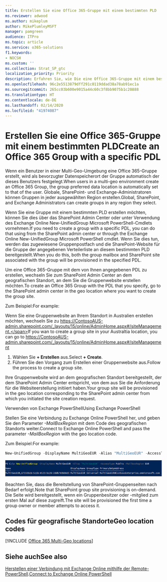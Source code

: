 ```yaml
---
title: Erstellen Sie eine Office 365-Gruppe mit einem bestimmten PLD
ms.reviewer: adwood
ms.author: mikeplum
author: MikePlumleyMSFT
manager: pamgreen
audience: ITPro
ms.topic: article
ms.service: o365-solutions
f1.keywords:
- NOCSH
ms.custom: ''
ms.collection: Strat_SP_gtc
localization_priority: Priority
description: Erfahren Sie, wie Die eine Office 365-Gruppe mit einem bestimmten bevorzugten Datenspeicherort in einer Multi-Geo-Umgebung erstellen.
ms.openlocfilehash: 96c2e5513879dff291c0119ddad38a78ab91ec1a
ms.sourcegitcommit: 265cc03b600e9015a44c60c3f8bb9075b1c20888
ms.translationtype: HT
ms.contentlocale: de-DE
ms.lasthandoff: 02/14/2020
ms.locfileid: "41974087"
---
```

# <a name="create-an-office-365-group-with-a-specific-pdl"></a><span data-ttu-id="1da3d-103">Erstellen Sie eine Office 365-Gruppe mit einem bestimmten PLD</span><span class="sxs-lookup"><span data-stu-id="1da3d-103">Create an Office 365 Group with a specific PDL</span></span>

<span data-ttu-id="1da3d-104">Wenn ein Benutzer in einer Multi-Geo-Umgebung eine Office 365-Gruppe erstellt, wird als bevorzugter Datenspeicherort der Gruppe automatisch der dieses Benutzers festgelegt.</span><span class="sxs-lookup"><span data-stu-id="1da3d-104">When users in a multi-geo environment create an Office 365 Group, the group preferred data location is automatically set to that of the user.</span></span> <span data-ttu-id="1da3d-105">Globale, SharePoint- und Exchange-Administratoren können Gruppen in jeder ausgewählten Region erstellen.</span><span class="sxs-lookup"><span data-stu-id="1da3d-105">Global, SharePoint, and Exchange Administrators can create groups in any region they select.</span></span> 

<span data-ttu-id="1da3d-106">Wenn Sie eine Gruppe mit einem bestimmten PLD erstellen möchten, können Sie dies über das SharePoint Admin Center oder unter Verwendung des Exchange Online New-UnifiedGroup Microsoft PowerShell-Cmdlets vornehmen.</span><span class="sxs-lookup"><span data-stu-id="1da3d-106">If you need to create a group with a specific PDL, you can do that using from the SharePoint admin center or through the Exchange Online New-UnifiedGroup Microsoft PowerShell cmdlet.</span></span> <span data-ttu-id="1da3d-107">Wenn Sie dies tun, werden das zugewiesene Gruppenpostfach und die SharePoint-Website für die Gruppe der angegebenen Verteilerliste an diesem bestimmten PLD bereitgestellt.</span><span class="sxs-lookup"><span data-stu-id="1da3d-107">When you do this, both the group mailbox and SharePoint site associated with the group will be provisioned in the specified PDL.</span></span>

<span data-ttu-id="1da3d-108">Um eine Office 365-Gruppe mit dem von Ihnen angegebenen PDL zu erstellen, wechseln Sie zum SharePoint Admin Center an dem geografischen Standort, an dem Sie die Gruppenwebsite erstellen möchten.</span><span class="sxs-lookup"><span data-stu-id="1da3d-108">To create an Office 365 Group with the PDL that you specify, go to the SharePoint admin center in the geo location where you want to create the group site.</span></span>

<span data-ttu-id="1da3d-109">Zum Beispiel:</span><span class="sxs-lookup"><span data-stu-id="1da3d-109">For example:</span></span>

<span data-ttu-id="1da3d-110">Wenn Sie eine Gruppenwebsite an Ihrem Standort in Australien erstellen möchten, wechseln Sie zu https://ContosoAUS-admin.sharepoint.com/_layouts/15/online/AdminHome.aspx#/siteManagement.</span><span class="sxs-lookup"><span data-stu-id="1da3d-110">If you wan to create a group site in your Australtia location, you can go to https://ContosoAUS-admin.sharepoint.com/_layouts/15/online/AdminHome.aspx#/siteManagement</span></span>

1. <span data-ttu-id="1da3d-111">Wählen Sie **+ Erstellen** aus.</span><span class="sxs-lookup"><span data-stu-id="1da3d-111">Select **+ Create**.</span></span>
2. <span data-ttu-id="1da3d-112">Führen Sie den Vorgang zum Erstellen einer Gruppenwebsite aus.</span><span class="sxs-lookup"><span data-stu-id="1da3d-112">Follow the process to create a group site.</span></span>

<span data-ttu-id="1da3d-113">Ihre Gruppenwebsite wird an dem geografischen Standort bereitgestellt, der dem SharePoint Admin Center entspricht, von dem aus Sie die Anforderung für die Websiteerstellung initiiert haben.</span><span class="sxs-lookup"><span data-stu-id="1da3d-113">Your group site will be provisioned in the geo location corresponding to the SharePoint admin center from which you initiated the site creation request.</span></span> 

<span data-ttu-id="1da3d-114">Verwenden von Exchange PowerShell</span><span class="sxs-lookup"><span data-stu-id="1da3d-114">Using Exchange PowerShell</span></span> 

<span data-ttu-id="1da3d-115">Stellen Sie eine Verbindung zu Exchange Online PowerShell her, und geben Sie den Parameter *-MailBoxRegion* mit dem Code des geografischen Standorts weiter.</span><span class="sxs-lookup"><span data-stu-id="1da3d-115">Connect to Exchange Online PowerShell and pass the parameter *-MailBoxRegion* with the geo location code.</span></span>

<span data-ttu-id="1da3d-116">Zum Beispiel:</span><span class="sxs-lookup"><span data-stu-id="1da3d-116">For example:</span></span> 

```PowerShell
New-UnifiedGroup -DisplayName MultiGeoEUR -Alias "MultiGeoEUR" -AccessType Public -MailboxRegion EUR 
```

![Screenshot des New-UnifiedGroup PowerShell cmdlet mit Syntax](media/multi-geo-new-group-with-pdl-powershell.png)

<span data-ttu-id="1da3d-118">Beachten Sie, dass die Bereitstellung von SharePoint-Gruppenseiten nach Bedarf erfolgt.</span><span class="sxs-lookup"><span data-stu-id="1da3d-118">Note that SharePoint group site provisioning is on-demand.</span></span> <span data-ttu-id="1da3d-119">Die Seite wird bereitgestellt, wenn ein Gruppenbesitzer oder -mitglied zum ersten Mal auf diese zugreift.</span><span class="sxs-lookup"><span data-stu-id="1da3d-119">The site will be provisioned the first time a group owner or member attempts to access it.</span></span>

## <a name="geo-location-codes"></a><span data-ttu-id="1da3d-120">Codes für geografische Standorte</span><span class="sxs-lookup"><span data-stu-id="1da3d-120">Geo location codes</span></span>

[!INCLUDE [Office 365 Multi-Geo locations](includes/office-365-multi-geo-locations.md)]

## <a name="see-also"></a><span data-ttu-id="1da3d-121">Siehe auch</span><span class="sxs-lookup"><span data-stu-id="1da3d-121">See also</span></span>

<span data-ttu-id="1da3d-122">[Herstellen einer Verbindung mit Exchange Online mithilfe der Remote-PowerShell](https://docs.microsoft.com/powershell/exchange/exchange-online/connect-to-exchange-online-powershell/connect-to-exchange-online-powershell).</span><span class="sxs-lookup"><span data-stu-id="1da3d-122">[Connect to Exchange Online PowerShell](https://docs.microsoft.com/powershell/exchange/exchange-online/connect-to-exchange-online-powershell/connect-to-exchange-online-powershell)</span></span>
